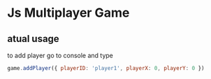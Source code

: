 # Js Multiplayer Game


## atual usage 

to add player go to console and type 

```js
game.addPlayer({ playerID: 'player1', playerX: 0, playerY: 0 })
```